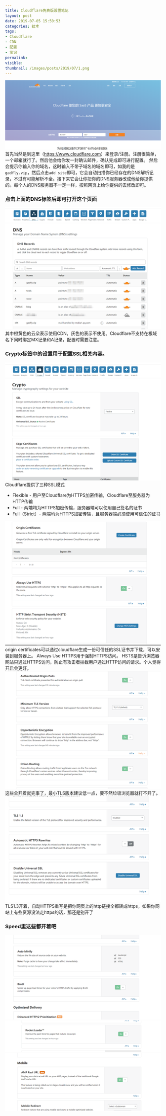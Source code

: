 ```yaml
---
title: Cloudflare免费版设置笔记
layout: post
date: 2019-07-05 15:50:53
categories: 技术
tags:
- Cloudflare
- CDN
- 配置
- 笔记
permalink:
visible:
thumbnail: /images/posts/2019/07/1.png
---
```

![图片](/images/posts/2019/07/1.png)
首先当然是到这里（<https://www.cloudflare.com>）来登录/注册。注册很简单，一个邮箱就行了。然后他会给你发一封确认邮件，确认完成即可进行配置。
然后会提示你输入你的域名，这时输入不带子域名的域名即可，如我的是`gadfly.vip`，然后点击`add site`即可，它会自动扫描你已经存在的DNS解析记录，不过有可能解析不全。接下来它会让你把你的DNS服务器改成他给你提供的。每个人的DNS服务器不一定一样，按照网页上给你提供的去修改即可。
### 点击上面的DNS标签后即可打开这个页面
![图片](/images/posts/2019/07/2.png)
其中橙黄色的云朵表示使用CDN，灰色的表示不使用。Cloudflare不支持在根域名下同时绑定MX记录和A记录，配置时需要注意。
### Crypto标签中的设置用于配置SSL相关内容。
![图片](/images/posts/2019/07/3.png)
Cloudflare提供了三种SSL模式
* Flexible - 用户至Cloudflare为HTTPS加密传输，Cloudflare至服务器为HTTP传输
* Full - 两端均为HTTPS加密传输，服务器端可以使用自己签名的证书
* Full（Strict）- 两端均为HTTPS加密传输，且服务器端必须使用可信任的证书

![图片](/images/posts/2019/07/4.png)
origin certificates可以通过cloudflare生成一份可信任的SSL证书并下载，可以安装到服务器上。
Always Use HTTPS用于强制HTTPS访问。
HSTS是告诉浏览器网站只通过HTTPS访问，防止有攻击者拦截用户通过HTTP访问的请求。个人觉得开启会更好。
![图片](/images/posts/2019/07/5.png)
这些全开着就完事了，最小TLS版本建议低一点，要不然垃圾浏览器就打不开了。
![图片](/images/posts/2019/07/6.png)
TLS1.3开着，自动HTTPS重写是把你网页上的http链接全都转成https，如果你网站上有些资源没法走https的话，那还是别开了
### Speed里这些都开着吧
![图片](/images/posts/2019/07/7.png)
![图片](/images/posts/2019/07/8.png)
![图片](/images/posts/2019/07/9.png)
